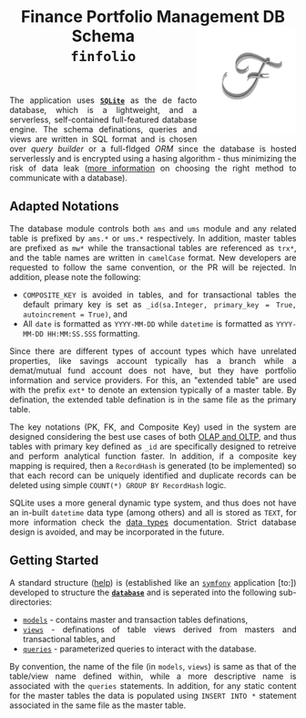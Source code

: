 <h1 align = "center">
  Finance Portfolio Management DB Schema <img src = "./logo.png" height = "190" width = "175" align = "right" /><br>
  <code>finfolio</code><br>
  <a href = "https://www.linkedin.com/in/dpramanik/"><img height="16" width="16" src="https://unpkg.com/simple-icons@v3/icons/linkedin.svg"/></a>
  <a href = "https://github.com/ZenithClown"><img height="16" width="16" src="https://unpkg.com/simple-icons@v3/icons/github.svg"/></a>
  <a href = "https://gitlab.com/ZenithClown/"><img height="16" width="16" src="https://unpkg.com/simple-icons@v3/icons/gitlab.svg"/></a>
  <a href = "https://www.researchgate.net/profile/Debmalya_Pramanik2"><img height="16" width="16" src="https://unpkg.com/simple-icons@v3/icons/researchgate.svg"/></a>
  <a href = "https://www.kaggle.com/dPramanik/"><img height="16" width="16" src="https://unpkg.com/simple-icons@v3/icons/kaggle.svg"/></a>
  <a href = "https://app.pluralsight.com/profile/Debmalya-Pramanik/"><img height="16" width="16" src="https://unpkg.com/simple-icons@v3/icons/pluralsight.svg"/></a>
  <a href = "https://stackoverflow.com/users/6623589/"><img height="16" width="16" src="https://unpkg.com/simple-icons@v3/icons/stackoverflow.svg"/></a>
</h1>

<div align = "justify">

The application uses [**`SQLite`**](https://sqlite.org/index.html) as the de facto database, which is a lightweight, and a
serverless, self-contained full-featured database engine. The schema definations, queries and views are written in SQL
format and is chosen over _query builder_ or a full-fldged _ORM_ since the database is hosted serverlessly and is encrypted
using a hasing algorithm - thus minimizing the risk of data leak ([more information](https://www.youtube.com/watch?v=x1fCJ7sUXCM)
on choosing the right method to communicate with a database).

## Adapted Notations

The database module controls both `ams` and `ums` module and any related table is prefixed by `ams.*` or `ums.*` respectively.
In addition, master tables are prefixed as `mw*` while the transactional tables are referenced as `trx*`, and the table names
are written in `camelCase` format. New developers are requested to follow the same convention, or the PR will be rejected.
In addition, please note the following:
  * `COMPOSITE_KEY` is avoided in tables, and for transactional tables the default primary key is set as
    `_id(sa.Integer, primary_key = True, autoincrement = True)`, and
  * All `date` is formatted as `YYYY-MM-DD` while `datetime` is formatted as `YYYY-MM-DD HH:MM:SS.SSS` formatting.

Since there are different types of account types which have unrelated properties, like savings account typically has a branch
while a demat/mutual fund account does not have, but they have portfolio information and service providers. For this, an
"extended table" are used with the prefix `ext*` to denote an extension typically of a master table. By defination, the extended
table defination is in the same file as the primary table.

The key notations (PK, FK, and Composite Key) used in the system are designed considering the best use cases of both
[OLAP and OLTP](https://www.youtube.com/watch?v=iw-5kFzIdgY), and thus tables with primary key defined as `_id` are specifically
designed to retreive and perform analytical function faster. In addition, if a composite key mapping is required, then a `RecordHash`
is generated (to be implemented) so that each record can be uniquely identified and duplicate records can be deleted using
simple `COUNT(*) GROUP BY RecordHash` logic.

SQLite uses a more general dynamic type system, and thus does not have an in-built `datetime` data type (among others) and all is stored
as `TEXT`, for more information check the [data types](https://www.sqlite.org/datatype3.html) documentation. Strict database design is
avoided, and may be incorporated in the future.

## Getting Started

A standard structure ([help](https://www.geeksforgeeks.org/structure-of-database-management-system/)) is (established like an 
[`symfony`](https://github.com/symfony/demo) application [to:]) developed to structure the [**`database`**](./database/) and
is seperated into the following sub-directories:
  * [`models`](./database/models) - contains master and transaction tables definations,
  * [`views`](./database/views/) - definations of table views derived from masters and transactional tables, and
  * [`queries`](./database/queries/) - parameterized queries to interact with the database.

By convention, the name of the file (in `models`, `views`) is same as that of the table/view name defined within, while a more
descriptive name is associated with the `queries` statements. In addition, for any static content for the master tables the
data is populated using `INSERT INTO *` statement associated in the same file as the master table.

</div>
